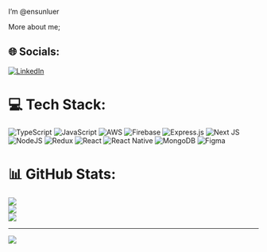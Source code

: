  I’m @ensunluer

More about me;

## 🌐 Socials:
[![LinkedIn](https://img.shields.io/badge/LinkedIn-%230077B5.svg?logo=linkedin&logoColor=white)](https://linkedin.com/in/ensunluer) 

# 💻 Tech Stack:
![TypeScript](https://img.shields.io/badge/typescript-%23007ACC.svg?style=flat&logo=typescript&logoColor=white) ![JavaScript](https://img.shields.io/badge/javascript-%23323330.svg?style=flat&logo=javascript&logoColor=%23F7DF1E) ![AWS](https://img.shields.io/badge/AWS-%23FF9900.svg?style=flat&logo=amazon-aws&logoColor=white) ![Firebase](https://img.shields.io/badge/firebase-%23039BE5.svg?style=flat&logo=firebase) ![Express.js](https://img.shields.io/badge/express.js-%23404d59.svg?style=flat&logo=express&logoColor=%2361DAFB) ![Next JS](https://img.shields.io/badge/Next-black?style=flat&logo=next.js&logoColor=white) ![NodeJS](https://img.shields.io/badge/node.js-6DA55F?style=flat&logo=node.js&logoColor=white) ![Redux](https://img.shields.io/badge/redux-%23593d88.svg?style=flat&logo=redux&logoColor=white) ![React](https://img.shields.io/badge/react-%2320232a.svg?style=flat&logo=react&logoColor=%2361DAFB) ![React Native](https://img.shields.io/badge/react_native-%2320232a.svg?style=flat&logo=react&logoColor=%2361DAFB) ![MongoDB](https://img.shields.io/badge/MongoDB-%234ea94b.svg?style=flat&logo=mongodb&logoColor=white) 	![Figma](https://img.shields.io/badge/figma-%23F24E1E.svg?style=flat&logo=figma&logoColor=white)
# 📊 GitHub Stats:
![](https://github-readme-stats.vercel.app/api?username=ensunluer&theme=dark&hide_border=false&include_all_commits=true&count_private=true)<br/>
![](https://github-readme-streak-stats.herokuapp.com/?user=ensunluer&theme=dark&hide_border=false)<br/>
![](https://github-readme-stats.vercel.app/api/top-langs/?username=ensunluer&theme=dark&hide_border=false&include_all_commits=true&count_private=true&layout=compact)

---
[![](https://visitcount.itsvg.in/api?id=ensunluer&icon=0&color=3)](https://visitcount.itsvg.in)


<!---
ensunluer/ensunluer is a ✨ special ✨ repository because its `README.md` (this file) appears on your GitHub profile.
You can click the Preview link to take a look at your changes.
--->
